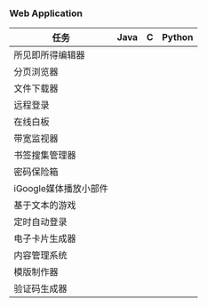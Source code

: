 ### Web Application

| 任务                  | Java | C    | Python |
| --------------------- | ---- | ---- | ------ |
| 所见即所得编辑器      |      |      |        |
| 分页浏览器            |      |      |        |
| 文件下载器            |      |      |        |
| 远程登录              |      |      |        |
| 在线白板              |      |      |        |
| 带宽监视器            |      |      |        |
| 书签搜集管理器        |      |      |        |
| 密码保险箱            |      |      |        |
| iGoogle媒体播放小部件 |      |      |        |
| 基于文本的游戏        |      |      |        |
| 定时自动登录          |      |      |        |
| 电子卡片生成器        |      |      |        |
| 内容管理系统          |      |      |        |
| 模版制作器            |      |      |        |
| 验证码生成器          |      |      |        |



